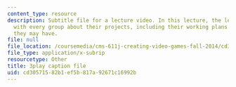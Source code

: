 ```yaml
---
content_type: resource
description: Subtitle file for a lecture video. In this lecture, the lecturers discuss
  with every group about their projects, including their working plans and issues
  they may have.
file: null
file_location: /coursemedia/cms-611j-creating-video-games-fall-2014/cd30571582b1ef5b817a92671c16992b_SODYb6YPPLk.srt
file_type: application/x-subrip
resourcetype: Other
title: 3play caption file
uid: cd305715-82b1-ef5b-817a-92671c16992b
---
```

